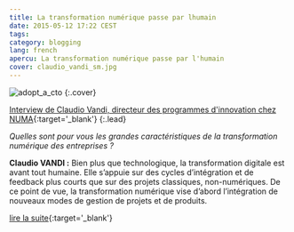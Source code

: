 ```yaml
---
title: La transformation numérique passe par lhumain
date: 2015-05-12 17:22 CEST
tags:
category: blogging
lang: french
apercu: La transformation numérique passe par l'humain
cover: claudio_vandi_sm.jpg
---
```


![adopt_a_cto](claudio_vandi_cover.jpg)
{:.cover}

[Interview de Claudio Vandi, directeur des programmes d'innovation chez NUMA](http://www.orange-business.com/fr/blogs/usages-dentreprise/actualites/-la-transformation-numerique-passe-par-l-humain-){:target='_blank'}
{:.lead}

*Quelles sont pour vous les grandes caractéristiques de la transformation numérique des entreprises ?*

**Claudio VANDI :** Bien plus que technologique, la transformation digitale est avant tout humaine. Elle s’appuie sur des cycles d’intégration et de feedback plus courts que sur des projets classiques, non-numériques. De ce point de vue, la transformation numérique vise d’abord l’intégration de nouveaux modes de gestion de projets et de produits. 

[lire la suite](http://www.orange-business.com/fr/blogs/usages-dentreprise/actualites/-la-transformation-numerique-passe-par-l-humain-){:target='_blank'}